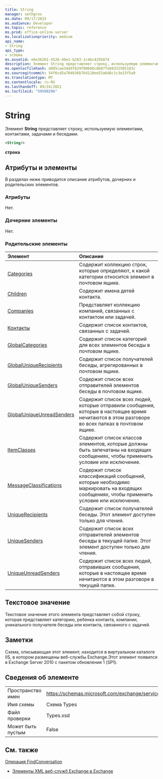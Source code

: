 ```yaml
---
title: String
manager: sethgros
ms.date: 09/17/2015
ms.audience: Developer
ms.topic: reference
ms.prod: office-online-server
ms.localizationpriority: medium
api_name:
- String
api_type:
- schema
ms.assetid: e6e362b1-4526-49e1-b283-1c4bc4295874
description: Элемент String представляет строку, используемую элементами, контактами, задачами и беседами.
ms.openlocfilehash: dd85cae34ddf829f00660c8b87feb9331505183c
ms.sourcegitcommit: 54f6cd5a704b36b76d110ee53a6d6c1c3e15f5a9
ms.translationtype: MT
ms.contentlocale: ru-RU
ms.lasthandoff: 09/24/2021
ms.locfileid: "59509296"
---
```

# <a name="string"></a>String

Элемент **String** представляет строку, используемую элементами, контактами, задачами и беседами. 
  
```XML
<String/>
```

 **строка**
## <a name="attributes-and-elements"></a>Атрибуты и элементы

В разделах ниже приводится описание атрибутов, дочерних и родительских элементов.
  
### <a name="attributes"></a>Атрибуты

Нет.
  
### <a name="child-elements"></a>Дочерние элементы

Нет.
  
### <a name="parent-elements"></a>Родительские элементы

|**Элемент**|**Описание**|
|:-----|:-----|
|[Categories](categories-ex15websvcsotherref.md) <br/> |Содержит коллекцию строк, которые определяют, к какой категории относится элемент в почтовом ящике.  <br/> |
|[Children](children.md) <br/> |Содержит имена детей контакта.  <br/> |
|[Companies](companies.md) <br/> |Представляет коллекцию компаний, связанных с контактом или задачей.  <br/> |
|[Контакты](contacts-ex15websvcsotherref.md) <br/> |Содержит список контактов, связанных с задачей.  <br/> |
|[GlobalCategories](globalcategories.md) <br/> |Содержит список категорий для всех элементов беседы в почтовом ящике.  <br/> |
|[GlobalUniqueRecipients](globaluniquerecipients.md) <br/> |Содержит список получателей беседы, агрегированных в почтовом ящике.  <br/> |
|[GlobalUniqueSenders](globaluniquesenders.md) <br/> |Содержит список всех отправителей элементов беседы в почтовом ящике.  <br/> |
|[GlobalUniqueUnreadSenders](globaluniqueunreadsenders.md) <br/> |Содержит список всех людей, которые отправили сообщения, которые в настоящее время нечитаются в этом разговоре во всех папках в почтовом ящике.  <br/> |
|[ItemClasses](itemclasses.md) <br/> |Содержит список классов элементов, которые должны быть запечатаны на входящих сообщениях, чтобы применить условие или исключение.  <br/> |
|[MessageClassifications](messageclassifications.md) <br/> |Содержит список классификаций сообщений, которые необходимо маркировать на входящих сообщениях, чтобы применить условие или исключение.  <br/> |
|[UniqueRecipients](uniquerecipients.md) <br/> |Содержит список получателей беседы. Этот элемент доступен только для чтения.  <br/> |
|[UniqueSenders](uniquesenders.md) <br/> |Содержит список всех отправителей элементов беседы в текущей папке. Этот элемент доступен только для чтения.  <br/> |
|[UniqueUnreadSenders](uniqueunreadsenders.md) <br/> |Содержит список всех людей, отправивших сообщения, которые в настоящее время нечитаются в этом разговоре в текущей папке.  <br/> |
   
## <a name="text-value"></a>Текстовое значение

Текстовое значение этого элемента представляет собой строку, которая представляет категорию, ребенка контакта, компании, уникального получателя беседы или контакта, связанного с задачей.
  
## <a name="remarks"></a>Заметки

Схема, описывающая этот элемент, находится в виртуальном каталоге IIS, в котором размещены веб-службы Exchange.Этот элемент появился в Exchange Server 2010 с пакетом обновления 1 (SP1).
  
## <a name="element-information"></a>Сведения об элементе

|||
|:-----|:-----|
|Пространство имен  <br/> |https://schemas.microsoft.com/exchange/services/2006/types  <br/> |
|Имя схемы  <br/> |Схема Types  <br/> |
|Файл проверки  <br/> |Types.xsd  <br/> |
|Может быть пустым  <br/> |False  <br/> |
   
## <a name="see-also"></a>См. также



[Операция FindConversation](findconversation-operation.md)


- [Элементы XML веб-служб Exchange в Exchange](ews-xml-elements-in-exchange.md)

